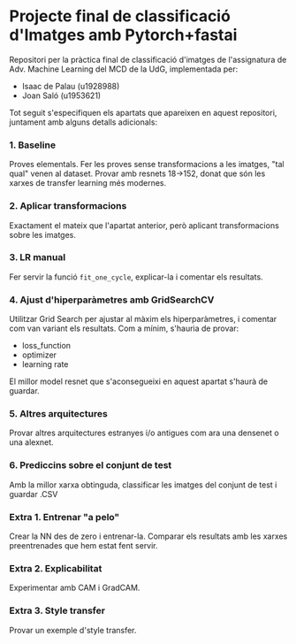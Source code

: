 # Projecte final de classificació d'Imatges amb Pytorch+fastai
Repositori per la pràctica final de classificació d'imatges de l'assignatura de Adv. Machine Learning del MCD de la UdG, implementada per:

- Isaac de Palau (u1928988)
- Joan Saló (u1953621)


Tot seguit s'especifiquen els apartats que apareixen en aquest repositori, juntament amb alguns detalls adicionals:

### 1. Baseline

Proves elementals. Fer les proves sense transformacions a les imatges, "tal qual" venen al dataset. Provar amb resnets 18->152, donat que són les xarxes de transfer learning més modernes.

### 2. Aplicar transformacions

Exactament el mateix que l'apartat anterior, però aplicant transformacions sobre les imatges.

### 3. LR manual

Fer servir la funció ``fit_one_cycle``, explicar-la i comentar els resultats.

### 4. Ajust d'hiperparàmetres amb GridSearchCV

Utilitzar Grid Search per ajustar al màxim els hiperparàmetres, i comentar com van variant els resultats. Com a mínim, s'hauria de provar:

  * loss_function
  * optimizer
  * learning rate
  
El millor model resnet que s'aconsegueixi en aquest apartat s'haurà de guardar.  
  
### 5. Altres arquitectures

Provar altres arquitectures estranyes i/o antigues com ara una densenet o una alexnet.

### 6. Prediccins sobre el conjunt de test

Amb la millor xarxa obtinguda, classificar les imatges del conjunt de test i guardar .CSV

### Extra 1. Entrenar "a pelo"
Crear la NN des de zero i entrenar-la. Comparar els resultats amb les xarxes preentrenades que hem estat fent servir.

### Extra 2. Explicabilitat
Experimentar amb CAM i GradCAM.

### Extra 3. Style transfer
Provar un exemple d'style transfer.
